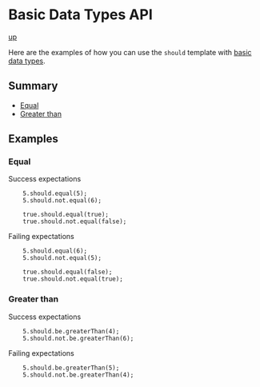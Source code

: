 # Basic Data Types API

[up](../README.md)

Here are the examples of how you can use the `should` template with [basic data types](https://dlang.org/spec/type.html#basic-data-types).

## Summary

- [Equal](#equal)
- [Greater than](#greater-than)

## Examples

### Equal

Success expectations
```
    5.should.equal(5);
    5.should.not.equal(6);

    true.should.equal(true);
    true.should.not.equal(false);
```

Failing expectations
```
    5.should.equal(6);
    5.should.not.equal(5);

    true.should.equal(false);
    true.should.not.equal(true);
```

### Greater than

Success expectations
```
    5.should.be.greaterThan(4);
    5.should.not.be.greaterThan(6);
```

Failing expectations
```
    5.should.be.greaterThan(5);
    5.should.not.be.greaterThan(4); 
```